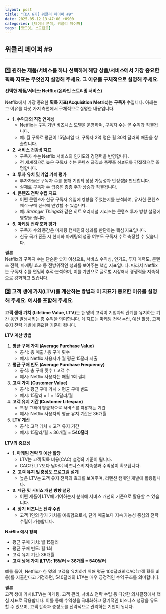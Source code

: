 ```yaml
---
layout: post
title: "[DA 6기] 위클리 페이퍼 #9"
date: 2025-05-12 13:47:00 +0900
categories: [데이터 분석, 위클리 페이퍼]
tags: [코드잇, 스프린트]
---
```



<style>
    .initial-content, .search-content {
        padding-left: 40px;
        padding-right: 40px;
    }
</style>

<h2>위클리 페이퍼 #9</h2>

---

<h3>1️⃣ 원하는 제품/서비스를 하나 선택하여 해당 상품/서비스에서 가장 중요한 획득 지표는 무엇인지 설명해 주세요. 그 이유를 구체적으로 설명해 주세요.</h3>

<p>
<strong>선택한 제품/서비스: Netflix (온라인 스트리밍 서비스)</strong><br><br>
Netflix에서 가장 중요한 <strong>획득 지표(Acquisition Metric)</strong>는 <strong>구독자 수</strong>입니다. 아래는 그 이유를 다섯 가지 측면에서 구체적으로 설명한 내용입니다.
</p>

<ul>
    <li><strong>1. 수익과의 직접 연계성</strong>
        <ul>
            <li>Netflix는 구독 기반 비즈니스 모델을 운영하며, 구독자 수는 곧 수익과 직결됩니다.</li>
            <li>예: 월 구독료 평균이 15달러일 때, 구독자 2억 명은 월 30억 달러의 매출을 창출합니다.</li>
        </ul>
    </li>
    <li><strong>2. 서비스 건강성 지표</strong>
        <ul>
            <li>구독자 수는 Netflix 서비스의 인기도와 경쟁력을 반영합니다.</li>
            <li>전 세계적으로 높은 구독자 수는 콘텐츠 품질과 플랫폼 신뢰도를 간접적으로 증명합니다.</li>
        </ul>
    </li>
    <li><strong>3. 투자 유치 및 기업 가치 평가</strong>
        <ul>
            <li>투자자들은 구독자 수를 통해 기업의 성장 가능성과 안정성을 판단합니다.</li>
            <li>실제로 구독자 수 급증은 종종 주가 상승과 직결됩니다.</li>
        </ul>
    </li>
    <li><strong>4. 콘텐츠 전략 수립 지표</strong>
        <ul>
            <li>어떤 콘텐츠가 신규 구독자 유입에 영향을 주었는지를 분석하여, 유사한 콘텐츠 제작·구매 전략에 반영할 수 있습니다.</li>
            <li>예: <i>Stranger Things</i>와 같은 히트 오리지널 시리즈는 콘텐츠 투자 방향 설정에 영향을 줍니다.</li>
        </ul>
    </li>
    <li><strong>5. 마케팅 전략 효과 평가</strong>
        <ul>
            <li>구독자 수의 증감은 마케팅 캠페인의 성과를 판단하는 핵심 지표입니다.</li>
            <li>신규 국가 진출 시 현지화 마케팅의 성공 여부도 구독자 수로 측정할 수 있습니다.</li>
        </ul>
    </li>
</ul>

<p>
<strong>결론</strong><br>
Netflix의 구독자 수는 단순한 숫자 이상으로, 서비스 수익성, 인기도, 투자 매력도, 콘텐츠 전략, 마케팅 효과 등 전방위적인 성과를 보여주는 핵심 지표입니다. 따라서 Netflix는 구독자 수를 면밀히 추적·분석하며, 이를 기반으로 글로벌 시장에서 경쟁력을 지속적으로 강화하고 있습니다.
</p>

<h3>2️⃣ 고객 생애 가치(LTV)를 계산하는 방법과 이 지표가 중요한 이유를 설명해 주세요. 예시를 포함해 주세요.</h3>

<p>
<strong>고객 생애 가치 (Lifetime Value, LTV)</strong>는 한 명의 고객이 기업과의 관계를 유지하는 기간 동안 발생시키는 총 수익을 의미합니다. 이 지표는 마케팅 전략 수립, 예산 할당, 고객 유지 전략 개발에 중요한 기준이 됩니다.
</p>

<p>
<strong>LTV 계산 방법</strong>
</p>

<ol>
    <li><strong>평균 구매 가치 (Average Purchase Value)</strong>
        <ul>
            <li>공식: 총 매출 / 총 구매 횟수</li>
            <li>예시: Netflix 사용자가 월 평균 15달러 지출</li>
        </ul>
    </li>
    <li><strong>평균 구매 빈도 (Average Purchase Frequency)</strong>
        <ul>
            <li>공식: 총 구매 횟수 / 고객 수</li>
            <li>예시: Netflix 사용자는 매월 1회 결제</li>
        </ul>
    </li>
    <li><strong>고객 가치 (Customer Value)</strong>
        <ul>
            <li>공식: 평균 구매 가치 × 평균 구매 빈도</li>
            <li>예시: 15달러 × 1 = 15달러/월</li>
        </ul>
    </li>
    <li><strong>고객 유지 기간 (Customer Lifespan)</strong>
        <ul>
            <li>특정 고객이 평균적으로 서비스를 이용하는 기간</li>
            <li>예시: Netflix 사용자의 평균 유지 기간은 36개월</li>
        </ul>
    </li>
    <li><strong>LTV 계산</strong>
        <ul>
            <li>공식: 고객 가치 × 고객 유지 기간</li>
            <li>예시: 15달러/월 × 36개월 = <strong>540달러</strong></li>
        </ul>
    </li>
</ol>

<p>
<strong>LTV의 중요성</strong>
</p>

<ul>
    <li><strong>1. 마케팅 전략 및 예산 할당</strong>
        <ul>
            <li>LTV는 고객 획득 비용(CAC) 설정의 기준이 됩니다.</li>
            <li>CAC가 LTV보다 낮아야 비즈니스의 지속성과 수익성이 확보됩니다.</li>
        </ul>
    </li>
    <li><strong>2. 고객 유지 및 충성도 프로그램 설계</strong>
        <ul>
            <li>높은 LTV는 고객 유지 전략의 효과를 보여주며, 리텐션 캠페인 개발에 활용됩니다.</li>
        </ul>
    </li>
    <li><strong>3. 제품 및 서비스 개선 방향 설정</strong>
        <ul>
            <li>어떤 제품이 LTV에 기여하는지 분석해 서비스 개선의 기준으로 활용할 수 있습니다.</li>
        </ul>
    </li>
    <li><strong>4. 장기 비즈니스 전략 수립</strong>
        <ul>
            <li>고객 1인의 장기 가치를 예측함으로써, 단기 매출보다 지속 가능성 중심의 전략 수립이 가능합니다.</li>
        </ul>
    </li>
</ul>

<p>
<strong>Netflix 예시 정리</strong><br>
</p>

<ul>
    <li>평균 구매 가치: 월 15달러</li>
    <li>평균 구매 빈도: 월 1회</li>
    <li>고객 유지 기간: 36개월</li>
    <li><strong>고객 생애 가치 (LTV): 15달러 × 36개월 = 540달러</strong></li>
</ul>

<p>
예를 들어, Netflix가 한 명의 고객을 유치하기 위해 평균 100달러의 CAC(고객 획득 비용)를 지출한다고 가정하면, 540달러의 LTV는 매우 긍정적인 수익 구조를 의미합니다.
</p>

<p>
<strong>결론</strong><br>
고객 생애 가치(LTV)는 마케팅, 고객 관리, 서비스 전략 수립 등 다양한 의사결정에서 핵심 지표로 작용합니다. 이를 통해 수익성을 극대화하고 장기적인 비즈니스 성장을 유도할 수 있으며, 고객 만족과 충성도를 전략적으로 관리하는 기반이 됩니다.
</p>
